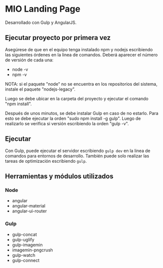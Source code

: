 # MIO Landing Page

Desarrollado con Gulp y AngularJS.

## Ejecutar proyecto por primera vez
Asegúrese de que en el equipo tenga instalado npm y nodejs escribiendo las siguientes órdenes en la linea de comandos. Deberá aparecer el número de versión de cada una:

* node -v
* npm -v

NOTA: si el paquete "node" no se encuentra en los repositorios del sistema, instale el paquete "nodejs-legacy".

Luego se debe ubicar en la carpeta del proyecto y ejecutar el comando "npm install".

Después de unos minutos, se debe instalar Gulp en caso de no estarlo. Para esto se debe ejecutar la orden "sudo npm install -g gulp". Luego de realizarlo se verifica si versión escribiendo la orden "gulp -v".

## Ejecutar
Con Gulp, puede ejecutar el servidor escribiendo `gulp dev` en la linea de comandos para entornos de desarrollo. También puede solo realizar las tareas de optimización escribiendo `gulp`.

## Herramientas y módulos utilizados

### Node
* angular
* angular-material
* angular-ui-router

### Gulp
* gulp-concat
* gulp-uglify
* gulp-imagemin
* imagemin-pngcrush
* gulp-watch
* gulp-connect
